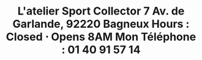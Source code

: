---
title: "L'atelier Sport Collector 7 Av. de Garlande, 92220 Bagneux Hours :  Closed ⋅ Opens 8AM Mon Téléphone : 01 40 91 57 14"
url: /bagneux/latelier-sport-collector-7-av-de-garlande-92220-bagneux-hours-closed-opens-8am-mon-telephone-01-40-91-57-14/
shop: réparation de voitures
---